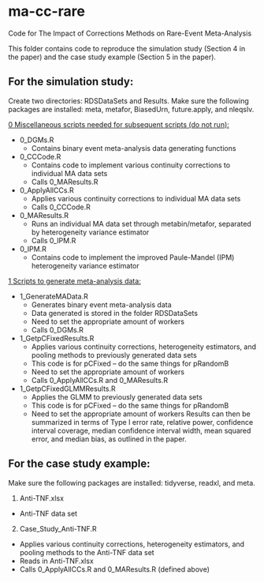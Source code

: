 # ma-cc-rare
Code for The Impact of Corrections Methods on Rare-Event Meta-Analysis

This folder contains code to reproduce the simulation study (Section 4 in the paper) and the case study example (Section 5 in the paper). 

## For the simulation study:
Create two directories: RDSDataSets and Results. Make sure the following packages are installed: meta, metafor, BiasedUrn, future.apply, and nleqslv.

<ins>0 Miscellaneous scripts needed for subsequent scripts (do not run):</ins>
- 0_DGMs.R
  - Contains binary event meta-analysis data generating functions
- 0_CCCode.R
  - Contains code to implement various continuity corrections to individual MA data sets
  - Calls 0_MAResults.R
- 0_ApplyAllCCs.R
  - Applies various continuity corrections to individual MA data sets
  - Calls 0_CCCode.R
- 0_MAResults.R
  - Runs an individual MA data set through metabin/metafor, separated by heterogeneity variance estimator
  - Calls 0_IPM.R
- 0_IPM.R
  - Contains code to implement the improved Paule-Mandel (IPM) heterogeneity variance estimator

<ins>1 Scripts to generate meta-analysis data:</ins>
- 1_GenerateMAData.R
  - Generates binary event meta-analysis data
  - Data generated is stored in the folder RDSDataSets
  - Need to set the appropriate amount of workers 
  - Calls 0_DGMs.R
- 1_GetpCFixedResults.R
  - Applies various continuity corrections, heterogeneity estimators, and pooling methods to previously generated data sets
  - This code is for pCFixed – do the same things for pRandomB
  - Need to set the appropriate amount of workers 
  - Calls 0_ApplyAllCCs.R and 0_MAResults.R
- 1_GetpCFixedGLMMResults.R
  - Applies the GLMM to previously generated data sets
  - This code is for pCFixed – do the same things for pRandomB
  - Need to set the appropriate amount of workers 
Results can then be summarized in terms of Type I error rate, relative power, confidence interval coverage, median confidence interval width, mean squared error, and median bias, as outlined in the paper.

## For the case study example:
Make sure the following packages are installed: tidyverse, readxl, and meta.
1. Anti-TNF.xlsx
  - Anti-TNF data set
2. Case_Study_Anti-TNF.R 
  - Applies various continuity corrections, heterogeneity estimators, and pooling methods to the Anti-TNF data set
  - Reads in Anti-TNF.xlsx
  - Calls 0_ApplyAllCCs.R and 0_MAResults.R (defined above)

